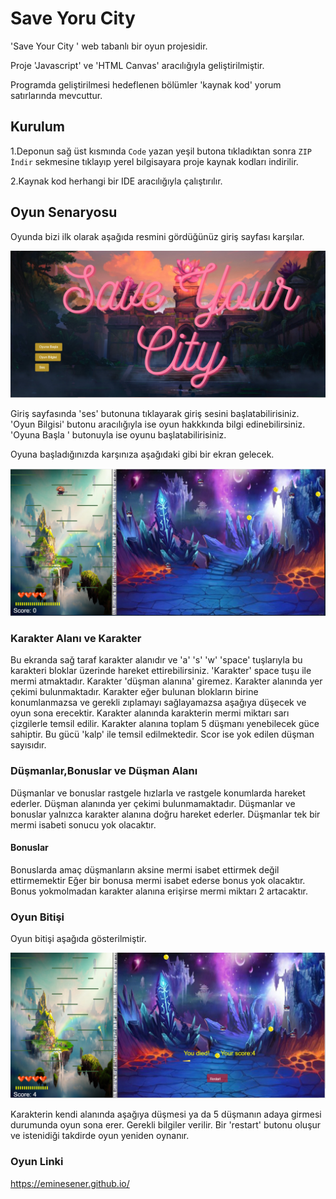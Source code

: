 # Save Yoru City  

'Save Your City ' web tabanlı bir oyun projesidir.

Proje 'Javascript' ve 'HTML Canvas' aracılığıyla geliştirilmiştir.

Programda geliştirilmesi hedeflenen bölümler 'kaynak kod' yorum satırlarında mevcuttur.




## Kurulum


1.Deponun sağ üst kısmında `Code`  yazan yeşil butona tıkladıktan sonra `ZIP İndir` sekmesine tıklayıp yerel bilgisayara proje kaynak kodları indirilir.

2.Kaynak kod  herhangi bir IDE aracılığıyla çalıştırılır. 



## Oyun Senaryosu

Oyunda bizi ilk olarak aşağıda resmini gördüğünüz giriş sayfası karşılar.

![alt text](https://github.com/EmineSener/EmineSener.github.io/blob/master/readme/readme1.png)

Giriş sayfasında 'ses' butonuna tıklayarak giriş sesini başlatabilirisiniz.
'Oyun Bilgisi' butonu aracılığıyla ise oyun hakkkında bilgi edinebilirsiniz.
'Oyuna Başla ' butonuyla ise oyunu başlatabilirisiniz.

Oyuna başladığınızda karşınıza aşağıdaki gibi bir ekran gelecek.

![alt text](https://github.com/EmineSener/EmineSener.github.io/blob/master/readme/readme2.png)


### Karakter Alanı ve Karakter
Bu ekranda sağ taraf karakter alanıdır ve 'a' 's' 'w' 'space' tuşlarıyla bu karakteri bloklar üzerinde hareket ettirebilirsiniz.
'Karakter' space tuşu ile mermi atmaktadır.
Karakter 'düşman alanına' giremez.
Karakter alanında yer çekimi bulunmaktadır.
Karakter eğer bulunan blokların birine konumlanmazsa ve gerekli zıplamayı sağlayamazsa aşağıya düşecek ve oyun sona erecektir.
Karakter alanında karakterin mermi miktarı sarı çizgilerle temsil edilir.
Karakter alanına toplam 5 düşmanı yenebilecek güce sahiptir.
Bu gücü 'kalp' ile temsil edilmektedir.
Scor ise yok edilen düşman sayısıdır.

### Düşmanlar,Bonuslar ve Düşman Alanı

Düşmanlar ve bonuslar rastgele hızlarla ve rastgele konumlarda hareket ederler.
Düşman alanında yer çekimi bulunmamaktadır.
Düşmanlar ve bonuslar yalnızca karakter alanına doğru hareket ederler.
Düşmanlar tek bir mermi isabeti sonucu yok olacaktır.



#### Bonuslar

Bonuslarda amaç düşmanların aksine mermi isabet ettirmek değil ettirmemektir
Eğer bir bonusa mermi isabet ederse bonus yok olacaktır.
Bonus yokmolmadan karakter alanına erişirse mermi miktarı 2 artacaktır.



### Oyun Bitişi



Oyun bitişi aşağıda gösterilmiştir.


![alt text](https://github.com/EmineSener/EmineSener.github.io/blob/master/readme/readme3.png)


Karakterin kendi alanında aşağıya düşmesi ya da 5 düşmanın adaya girmesi durumunda oyun sona erer.
Gerekli bilgiler verilir.
Bir 'restart' butonu oluşur ve istenidiği takdirde oyun yeniden oynanır.

### Oyun Linki

https://eminesener.github.io/











